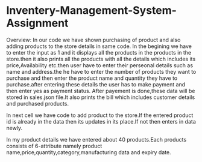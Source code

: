 # Inventery-Management-System-Assignment

Overview:
In our code we have shown purchasing of product and also adding products to the store details in same code.
In the begining we have to enter the input as 1 and it displays all the products in the products in the store.then it also prints all the products with all the details which includes its price,Availability etc.then user have to enter their perseonal details such as name and address.the he have to enter the number of products they want to purchase and then enter the product name and quantity they have to purchase.after entering these details the user has to make payment and then enter yes as payment status.
After payement is done,these data will be stored in sales.json file.It also prints the bill which includes customer details and purchased products.

In next cell we have code to add product to the store.If the entered product id is already in the data then its updates in its place.If not then enters in data newly.

In my product details we have entered about 40 products.Each products consists of 6-attribute namely product name,price,quantity,category,manufacturing data and expiry date.
